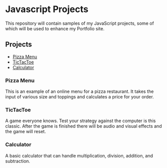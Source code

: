 # Javascript Projects
This repository will contain samples of my JavaScript projects, some of which will be used to enhance my Portfolio site.
<h2>Projects</h2>
<ul>
  <li><a href="./Pizza_Project/Pizza.html">Pizza Menu</a></li>
  <li><a href="./TicTacToe/TicTacToe.html">TicTacToe</a></li>
  <li><a href="./Calculator/calculator.html">Calculator</a></li>
</ul>
<h3>Pizza Menu</h3>
This is an example of an online menu for a pizza restaurant. It takes the input of various size and toppings and calculates a price for your order.
<h3>TicTacToe</h3>
A game everyone knows. Test your strategy against the computer is this classic. After the game is finished there will be audio and visual effects and the game will reset.
<h3>Calculator</h3>
A basic calculator that can handle multiplication, division, addition, and subtraction.
